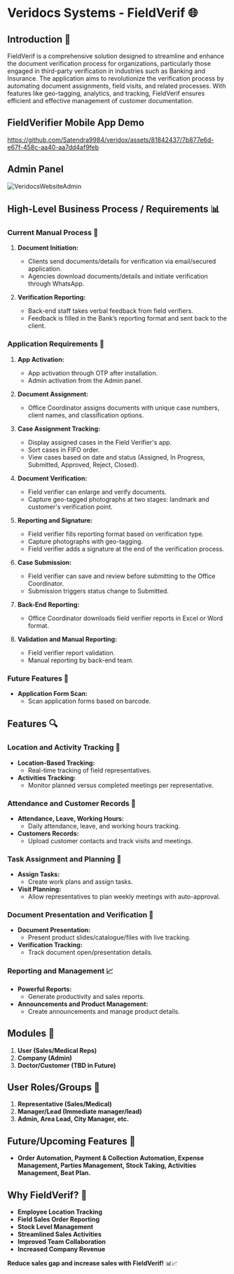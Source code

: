 # Veridocs Systems - FieldVerif 🌐

## Introduction 🚀

FieldVerif is a comprehensive solution designed to streamline and enhance the document verification process for organizations, particularly those engaged in third-party verification in industries such as Banking and Insurance. The application aims to revolutionize the verification process by automating document assignments, field visits, and related processes. With features like geo-tagging, analytics, and tracking, FieldVerif ensures efficient and effective management of customer documentation.

## FieldVerifier Mobile App Demo

https://github.com/Satendra9984/veridox/assets/81842437/7b877e6d-e67f-458c-aa40-aa7dd4af9feb


## Admin Panel

![VeridocsWebsiteAdmin](https://github.com/Satendra9984/veridox/assets/81842437/85e00788-8efe-409f-9c69-e22b80a22f73)



## High-Level Business Process / Requirements 📊

### Current Manual Process 🔄

1. **Document Initiation:**
   - Clients send documents/details for verification via email/secured application.
   - Agencies download documents/details and initiate verification through WhatsApp.

2. **Verification Reporting:**
   - Back-end staff takes verbal feedback from field verifiers.
   - Feedback is filled in the Bank’s reporting format and sent back to the client.

### Application Requirements 🔧

1. **App Activation:**
   - App activation through OTP after installation.
   - Admin activation from the Admin panel.

2. **Document Assignment:**
   - Office Coordinator assigns documents with unique case numbers, client names, and classification options.

3. **Case Assignment Tracking:**
   - Display assigned cases in the Field Verifier's app.
   - Sort cases in FIFO order.
   - View cases based on date and status (Assigned, In Progress, Submitted, Approved, Reject, Closed).

4. **Document Verification:**
   - Field verifier can enlarge and verify documents.
   - Capture geo-tagged photographs at two stages: landmark and customer's verification point.

5. **Reporting and Signature:**
   - Field verifier fills reporting format based on verification type.
   - Capture photographs with geo-tagging.
   - Field verifier adds a signature at the end of the verification process.

6. **Case Submission:**
   - Field verifier can save and review before submitting to the Office Coordinator.
   - Submission triggers status change to Submitted.

7. **Back-End Reporting:**
   - Office Coordinator downloads field verifier reports in Excel or Word format.

8. **Validation and Manual Reporting:**
   - Field verifier report validation.
   - Manual reporting by back-end team.

### Future Features 🚀
- **Application Form Scan:**
  - Scan application forms based on barcode.

## Features 🔍

### Location and Activity Tracking 📍

- **Location-Based Tracking:**
  - Real-time tracking of field representatives.
- **Activities Tracking:**
  - Monitor planned versus completed meetings per representative.

### Attendance and Customer Records 📅

- **Attendance, Leave, Working Hours:**
  - Daily attendance, leave, and working hours tracking.
- **Customers Records:**
  - Upload customer contacts and track visits and meetings.

### Task Assignment and Planning 📅

- **Assign Tasks:**
  - Create work plans and assign tasks.
- **Visit Planning:**
  - Allow representatives to plan weekly meetings with auto-approval.

### Document Presentation and Verification 📄

- **Document Presentation:**
  - Present product slides/catalogue/files with live tracking.
- **Verification Tracking:**
  - Track document open/presentation details.

### Reporting and Management 📈

- **Powerful Reports:**
  - Generate productivity and sales reports.
- **Announcements and Product Management:**
  - Create announcements and manage product details.

## Modules 🔗

1. **User (Sales/Medical Reps)**
2. **Company (Admin)**
3. **Doctor/Customer (TBD in Future)**

## User Roles/Groups 👥

1. **Representative (Sales/Medical)**
2. **Manager/Lead (Immediate manager/lead)**
3. **Admin, Area Lead, City Manager, etc.**

## Future/Upcoming Features 🚀

- **Order Automation, Payment & Collection Automation, Expense Management, Parties Management, Stock Taking, Activities Management, Beat Plan.**

## Why FieldVerif? 💼

- **Employee Location Tracking**
- **Field Sales Order Reporting**
- **Stock Level Management**
- **Streamlined Sales Activities**
- **Improved Team Collaboration**
- **Increased Company Revenue**

**Reduce sales gap and increase sales with FieldVerif!** 📊📈
